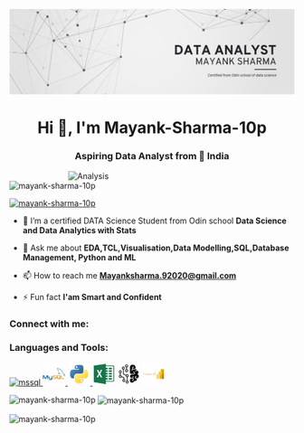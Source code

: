 ![logo](https://github.com/Mayank-Sharma-10P/Mayank-Sharma-10P/blob/main/Source%20images/IMG-20250407-WA0000.jpg) 
<h1 align="center">Hi 👋, I'm Mayank-Sharma-10p</h1>
<h3 align="center">Aspiring Data Analyst from 🩵 India</h3>

<img align ="right" alt="Analysis " width="400" src="https://i.pinimg.com/originals/fc/71/63/fc71635c7f1b09ed30413f59bb749582.gif">

<p align="left"> <img src="https://komarev.com/ghpvc/?username=mayank-sharma-10p&label=Profile%20views&color=0e75b6&style=flat" alt="mayank-sharma-10p" /> </p>

<p align="left"> <a href="https://github.com/ryo-ma/github-profile-trophy"><img src="https://github-profile-trophy.vercel.app/?username=mayank-sharma-10p" alt="mayank-sharma-10p" /></a> </p>

- 🌱 I’m a certified DATA Science Student from Odin school **Data Science and Data Analytics with Stats**

- 💬 Ask me about **EDA,TCL,Visualisation,Data Modelling,SQL,Database Management, Python and ML**

- 📫 How to reach me **Mayanksharma.92020@gmail.com**

- ⚡ Fun fact **I'am Smart and Confident**

<h3 align="left">Connect with me:</h3>
<p align="left">
</p>

<h3 align="left">Languages and Tools:</h3>
<p align="left"> <a href="https://www.microsoft.com/en-us/sql-server" target="_blank" rel="noreferrer"> <img src="https://www.svgrepo.com/show/303229/microsoft-sql-server-logo.svg" alt="mssql" width="40" height="40"/> </a> <a href="https://www.mysql.com/" target="_blank" rel="noreferrer"> <img src="https://raw.githubusercontent.com/devicons/devicon/master/icons/mysql/mysql-original-wordmark.svg" alt="mysql" width="40" height="40"/> </a> <a href="https://www.python.org" target="_blank" rel="noreferrer"> <img src="https://raw.githubusercontent.com/devicons/devicon/master/icons/python/python-original.svg" alt="python" width="40" height="40"/> </a>
 <img src="https://github.com/Mayank-Sharma-10P/Mayank-Sharma-10P/blob/main/Source%20images/images%20(1).png" alt="Exel" width="40" height="40"/> 
 <img src="https://github.com/Mayank-Sharma-10P/Mayank-Sharma-10P/blob/main/Source%20images/images.jpeg" alt="ML" width="40" height="40"/> 
<img src="https://github.com/Mayank-Sharma-10P/Mayank-Sharma-10P/blob/main/Source%20images/images.png" alt="PowerBI" width="40" height="40"/> 
</p>

<p><img align="left" src="https://github-readme-stats.vercel.app/api/top-langs?username=mayank-sharma-10p&show_icons=true&locale=en&layout=compact" alt="mayank-sharma-10p" /></p>

<p>&nbsp;<img align="center" src="https://github-readme-stats.vercel.app/api?username=mayank-sharma-10p&show_icons=true&locale=en" alt="mayank-sharma-10p" /></p>

<p><img align="center" src="https://github-readme-streak-stats.herokuapp.com/?user=mayank-sharma-10p&" alt="mayank-sharma-10p" /></p>


<!--
**Mayank-Sharma-10P/Mayank-Sharma-10P** is a ✨ _special_ ✨ repository because its `README.md` (this file) appears on your GitHub profile.

Here are some ideas to get you started:

- 🔭 I’m currently working on ...
- 🌱 I’m currently learning ...
- 👯 I’m looking to collaborate on ...
- 🤔 I’m looking for help with ...
- 💬 Ask me about ...
- 📫 How to reach me: ...
- 😄 Pronouns: ...
- ⚡ Fun fact: ...
-->
